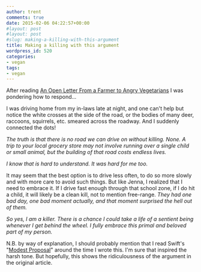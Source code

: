 ```yaml
---
author: trent
comments: true
date: 2015-02-06 04:22:57+00:00
#layout: post
#layout: post
#slug: making-a-killing-with-this-argument
title: Making a killing with this argument
wordpress_id: 520
categories:
- vegan
tags:
- vegan
---
```


After reading [An Open Letter From a Farmer to Angry Vegetarians](https://www.huffpost.com/entry/an-open-letter-from-a-far_b_5587803) I was pondering how to respond...

I was driving home from my in-laws late at night, and one can't help but notice the white crosses at the side of the road, or the bodies of many deer, raccoons, squirrels, etc. smeared across the roadway. And I suddenly connected the dots!

_The truth is that there is no road we can drive on without killing. None. A trip to your local grocery store may not involve running over a single child or small animal, but the building of that road costs endless lives._

_I know that is hard to understand. It was hard for me too._

It may seem that the best option is to drive less often, to do so more slowly and with more care to avoid such things. But like Jenna, I realized that I need to embrace it. If I drive fast enough through that school zone, if I do hit a child, it will likely be a clean kill, not to mention free-range. _They had one bad day, one bad moment actually, and that moment surprised the hell out of them._

_So yes, I am a killer. There is a chance I could take a life of a sentient being whenever I get behind the wheel. I fully embrace this primal and beloved part of my person._

N.B. by way of explanation, I should probably mention that I read Swift's "[Modest Proposal](http://en.wikipedia.org/wiki/A_Modest_Proposal)" around the time I wrote this.  I'm sure that inspired the harsh tone.  But hopefully, this shows the ridiculousness of the argument in the original article.
